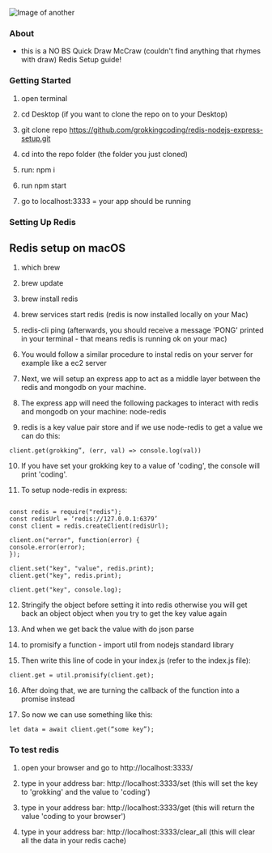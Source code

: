 ![Image of another](https://source.unsplash.com/EqPF4QT60j4)

### About

- this is a NO BS Quick Draw McCraw (couldn't find anything that rhymes with draw) Redis Setup guide!

### Getting Started

1. open terminal

2. cd Desktop (if you want to clone the repo on to your Desktop)

3. git clone repo https://github.com/grokkingcoding/redis-nodejs-express-setup.git

4. cd into the repo folder (the folder you just cloned)

5. run: npm i

6. run npm start

7. go to localhost:3333 = your app should be running

### Setting Up Redis

## Redis setup on macOS

1. which brew

2. brew update

3. brew install redis

4. brew services start redis (redis is now installed locally on your Mac)

5. redis-cli ping (afterwards, you should receive a message 'PONG' printed in your terminal - that means redis is running ok on your mac)

6. You would follow a similar procedure to instal redis on your server for example like a ec2 server

7. Next, we will setup an express app to act as a middle layer between the redis and mongodb on your machine.

8. The express app will need the following packages to interact with redis and mongodb on your machine: node-redis

9. redis is a key value pair store and if we use node-redis to get a value we can do this:

```
client.get(grokking”, (err, val) => console.log(val))
```

10. If you have set your grokking key to a value of 'coding', the console will print 'coding'.

11. To setup node-redis in express:

```

const redis = require("redis");
const redisUrl = ‘redis://127.0.0.1:6379’
const client = redis.createClient(redisUrl);

client.on("error", function(error) {
console.error(error);
});

client.set("key", "value", redis.print);
client.get("key", redis.print);

client.get("key", console.log);

```

12. Stringify the object before setting it into redis otherwise you will get back an object object when you try to get the key value again

13. And when we get back the value with do json parse

14. to promisify a function - import util from nodejs standard library

15. Then write this line of code in your index.js (refer to the index.js file):

```
client.get = util.promisify(client.get);
```

16. After doing that, we are turning the callback of the function into a promise instead

17. So now we can use something like this:

```
let data = await client.get(“some key”);
```

### To test redis

1. open your browser and go to http://localhost:3333/

2. type in your address bar: http://localhost:3333/set (this will set the key to 'grokking' and the value to 'coding')

3. type in your address bar: http://localhost:3333/get (this will return the value 'coding to your browser')

4. type in your address bar: http://localhost:3333/clear_all (this will clear all the data in your redis cache)

